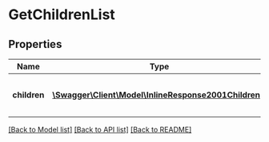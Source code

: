 # GetChildrenList

## Properties
Name | Type | Description | Notes
------------ | ------------- | ------------- | -------------
**children** | [**\Swagger\Client\Model\InlineResponse2001Children[]**](InlineResponse2001Children.md) | Your children&#39;s account information | [optional] 

[[Back to Model list]](../README.md#documentation-for-models) [[Back to API list]](../README.md#documentation-for-api-endpoints) [[Back to README]](../README.md)


